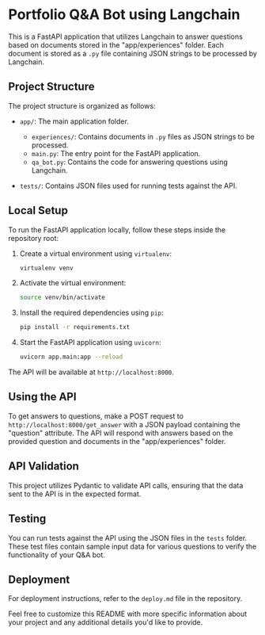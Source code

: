 # Portfolio Q&A Bot using Langchain

This is a FastAPI application that utilizes Langchain to answer questions based on documents stored in the "app/experiences" folder. Each document is stored as a `.py` file containing JSON strings to be processed by Langchain.

## Project Structure

The project structure is organized as follows:

- `app/`: The main application folder.
  - `experiences/`: Contains documents in `.py` files as JSON strings to be processed.
  - `main.py`: The entry point for the FastAPI application.
  - `qa_bot.py`: Contains the code for answering questions using Langchain.

- `tests/`: Contains JSON files used for running tests against the API.

## Local Setup

To run the FastAPI application locally, follow these steps inside the repository root:

1. Create a virtual environment using `virtualenv`:

    ```bash
    virtualenv venv
    ```

2. Activate the virtual environment:

    ```bash
    source venv/bin/activate
    ```

3. Install the required dependencies using `pip`:

    ```bash
    pip install -r requirements.txt
    ```

5. Start the FastAPI application using `uvicorn`:

    ```bash
    uvicorn app.main:app --reload
    ```

The API will be available at `http://localhost:8000`.

## Using the API

To get answers to questions, make a POST request to `http://localhost:8000/get_answer` with a JSON payload containing the "question" attribute. The API will respond with answers based on the provided question and documents in the "app/experiences" folder.

## API Validation

This project utilizes Pydantic to validate API calls, ensuring that the data sent to the API is in the expected format.

## Testing

You can run tests against the API using the JSON files in the `tests` folder. These test files contain sample input data for various questions to verify the functionality of your Q&A bot.

## Deployment

For deployment instructions, refer to the `deploy.md` file in the repository.

Feel free to customize this README with more specific information about your project and any additional details you'd like to provide.
